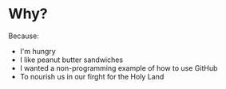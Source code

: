 # Why?

Because:

- I'm hungry
- I like peanut butter sandwiches
- I wanted a non-programming example of how to use GitHub
- To nourish us in our firght for the Holy Land

